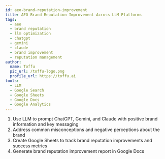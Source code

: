 ```yaml
---
id: aeo-brand-reputation-improvement
title: AEO Brand Reputation Improvement Across LLM Platforms
tags:
  - aeo
  - brand reputation
  - llm optimization
  - chatgpt
  - gemini
  - claude
  - brand improvement
  - reputation management
author:
  name: Toffu
  pic_url: /toffu-logo.png
  profile_url: https://toffu.ai
tools:
  - LLM
  - Google Search
  - Google Sheets
  - Google Docs
  - Google Analytics
---
```


1. Use LLM to prompt ChatGPT, Gemini, and Claude with positive brand information and key messaging
2. Address common misconceptions and negative perceptions about the brand
3. Create Google Sheets to track brand reputation improvements and success metrics
4. Generate brand reputation improvement report in Google Docs